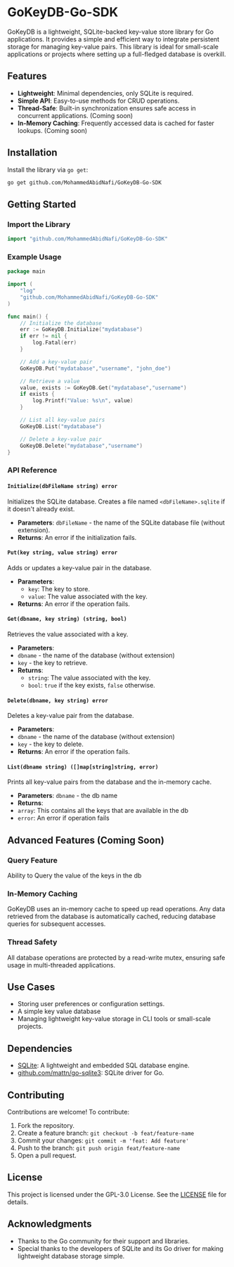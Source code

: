 # GoKeyDB-Go-SDK

GoKeyDB is a lightweight, SQLite-backed key-value store library for Go applications. It provides a simple and efficient way to integrate persistent storage for managing key-value pairs. This library is ideal for small-scale applications or projects where setting up a full-fledged database is overkill.

## Features

- **Lightweight**: Minimal dependencies, only SQLite is required.
- **Simple API**: Easy-to-use methods for CRUD operations.
- **Thread-Safe**: Built-in synchronization ensures safe access in concurrent applications. (Coming soon)
- **In-Memory Caching**: Frequently accessed data is cached for faster lookups. (Coming soon)

## Installation

Install the library via `go get`:

```bash
go get github.com/MohammedAbidNafi/GoKeyDB-Go-SDK
```

## Getting Started

### Import the Library

```go
import "github.com/MohammedAbidNafi/GoKeyDB-Go-SDK"
```

### Example Usage

```go
package main

import (
	"log"
	"github.com/MohammedAbidNafi/GoKeyDB-Go-SDK"
)

func main() {
	// Initialize the database
	err := GoKeyDB.Initialize("mydatabase")
	if err != nil {
		log.Fatal(err)
	}

	// Add a key-value pair
	GoKeyDB.Put("mydatabase","username", "john_doe")

	// Retrieve a value
	value, exists := GoKeyDB.Get("mydatabase","username")
	if exists {
		log.Printf("Value: %s\n", value)
	}

	// List all key-value pairs
	GoKeyDB.List("mydatabase")

	// Delete a key-value pair
	GoKeyDB.Delete("mydatabase","username")
}
```

### API Reference

#### `Initialize(dbFileName string) error`
Initializes the SQLite database. Creates a file named `<dbFileName>.sqlite` if it doesn't already exist.

- **Parameters**: `dbFileName` - the name of the SQLite database file (without extension).
- **Returns**: An error if the initialization fails.

#### `Put(key string, value string) error`
Adds or updates a key-value pair in the database.

- **Parameters**:
  - `key`: The key to store.
  - `value`: The value associated with the key.
- **Returns**: An error if the operation fails.

#### `Get(dbname, key string) (string, bool)`
Retrieves the value associated with a key.

- **Parameters**:
- `dbname` - the name of the database (without extension)
- `key` - the key to retrieve.
- **Returns**:
  - `string`: The value associated with the key.
  - `bool`: `true` if the key exists, `false` otherwise.

#### `Delete(dbname, key string) error`
Deletes a key-value pair from the database.

- **Parameters**:
- `dbname` - the name of the database (without extension)
- `key` - the key to delete.
- **Returns**: An error if the operation fails.

#### `List(dbname string) ([]map[string]string, error)`
Prints all key-value pairs from the database and the in-memory cache.

- **Parameters**: `dbname` - the db name
- **Returns**:
- `array`: This contains all the keys that are available in the db
- `error`: An error if operation fails

## Advanced Features (Coming Soon)

### Query Feature
Ability to Query the value of the keys in the db

### In-Memory Caching
GoKeyDB uses an in-memory cache to speed up read operations. Any data retrieved from the database is automatically cached, reducing database queries for subsequent accesses.

### Thread Safety
All database operations are protected by a read-write mutex, ensuring safe usage in multi-threaded applications.

## Use Cases

- Storing user preferences or configuration settings.
- A simple key value database
- Managing lightweight key-value storage in CLI tools or small-scale projects.

## Dependencies

- [SQLite](https://www.sqlite.org/): A lightweight and embedded SQL database engine.
- [github.com/mattn/go-sqlite3](https://github.com/mattn/go-sqlite3): SQLite driver for Go.

## Contributing

Contributions are welcome! To contribute:

1. Fork the repository.
2. Create a feature branch: `git checkout -b feat/feature-name`
3. Commit your changes: `git commit -m 'feat: Add feature'`
4. Push to the branch: `git push origin feat/feature-name`
5. Open a pull request.

## License

This project is licensed under the GPL-3.0 License. See the [LICENSE](LICENSE) file for details.

## Acknowledgments

- Thanks to the Go community for their support and libraries.
- Special thanks to the developers of SQLite and its Go driver for making lightweight database storage simple.

